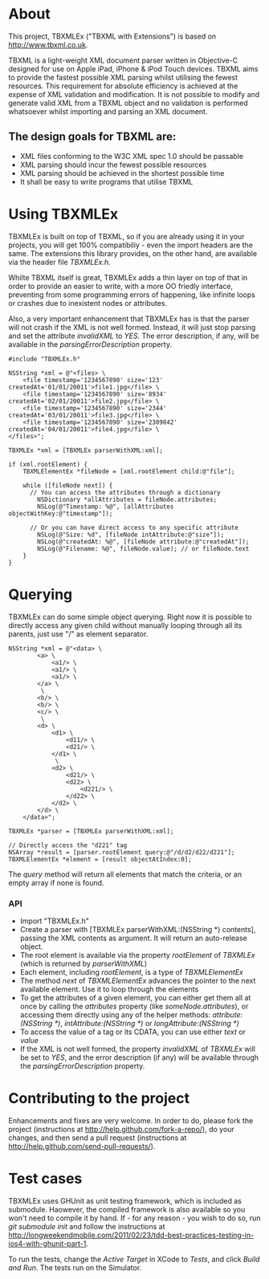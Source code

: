 About
=====

This project, TBXMLEx ("TBXML with Extensions") is based on http://www.tbxml.co.uk.

TBXML is a light-weight XML document parser written in Objective-C designed for use on Apple iPad, iPhone & iPod Touch devices. TBXML aims to provide the fastest possible XML parsing whilst utilising the fewest resources. This requirement for absolute efficiency is achieved at the expense of XML validation and modification. It is not possible to modify and generate valid XML from a TBXML object and no validation is performed whatsoever whilst importing and parsing an XML document.

The design goals for TBXML are:
-------------------------------
* XML files conforming to the W3C XML spec 1.0 should be passable
* XML parsing should incur the fewest possible resources
* XML parsing should be achieved in the shortest possible time
* It shall be easy to write programs that utilise TBXML

Using TBXMLEx
=============
TBXMLEx is built on top of TBXML, so if you are already using it in your projects, you will get 100% compatibiliy - even the import headers are the same. The extensions this library provides, on the other hand, are available via the header file *TBXMLEx.h*. 

Whilte TBXML itself is great, TBXMLEx adds a thin layer on top of that in order to provide an easier to write, with a more OO friedly interface, preventing from some programming errors of happening, like infinite loops or crashes due to inexistent nodes or attributes. 

Also, a very important enhancement that TBXMLEx has is that the parser will not crash if the XML is not well formed. Instead, it will just stop parsing and set the attribute _invalidXML_ to _YES_. The error description, if any, will be available in the _parsingErrorDescription_ property.

~~~~~~ {objective-c}
#include "TBXMLEx.h"

NSString *xml = @"<files> \
	<file timestamp='1234567890' size='123' createdAt='01/01/20011'>file1.jpg</file> \
	<file timestamp='1234567890' size='8934' createdAt='02/01/20011'>file2.jpg</file> \
	<file timestamp='1234567890' size='2344' createdAt='03/01/20011'>file3.jpg</file> \
	<file timestamp='1234567890' size='2309842' createdAt='04/01/20011'>file4.jpg</file> \
</files>";

TBXMLEx *xml = [TBXMLEx parserWithXML:xml];

if (xml.rootElement) {
	TBXMLElementEx *fileNode = [xml.rootElement child:@"file"];

	while ([fileNode next]) {
	  // You can access the attributes through a dictionary
		NSDictionary *allAttributes = fileNode.attributes;
		NSLog(@"Timestamp: %@", [allAttributes objectWithKey:@"timestamp"]);
	
	  // Or you can have direct access to any specific attribute
		NSLog(@"Size: %d", [fileNode intAttribute:@"size"]);
		NSLog(@"createdAt: %@", [fileNode attribute:@"createdAt"]);
		NSLog(@"Filename: %@", fileNode.value); // or fileNode.text
	}
}
~~~~~~

Querying
===========
TBXMLEx can do some simple object querying. Right now it is possible to directly access any given child without manually looping through all its parents, just use "/" as element separator. 

~~~~~~ {objective-c}
NSString *xml = @"<data> \
		<a> \
			<a1/> \
			<a1/> \
			<a1/> \
		</a> \
		 \
		<b/> \
		<b/> \
		<c/> \
		 \
		<d> \
			<d1> \
				<d11/> \
				<d21/> \
			</d1> \
			 \
			<d2> \
				<d21/> \
				<d22> \
					<d221/> \
				</d22> \
			</d2> \
		</d> \
	</data>";
	
TBXMLEx *parser = [TBXMLEx parserWithXML:xml];

// Directly access the "d221" tag
NSArray *result = [parser.rootElement query:@"/d/d2/d22/d221"];
TBXMLElementEx *element = [result objectAtIndex:0];
~~~~~~

The _query_ method will return all elements that match the criteria, or an empty array if none is found. 

### API

* Import "TBXMLEx.h"
* Create a parser with [TBXMLEx parserWithXML:(NSString *) contents], passing the XML contents as argument. It will return an auto-release object.
* The root element is available via the property _rootElement_ of _TBXMLEx_ (which is returned by _parserWithXML_)
* Each element, including _rootElement_, is a type of _TBXMLElementEx_
* The method _next_ of _TBXMLElementEx_ advances the pointer to the next available element. Use it to loop through the elements
* To get the attributes of a given element, you can either get them all at once by calling the _attributes_ property (like _someNode.attributes_), or accessing them directly using any of the helper methods: _attribute:(NSString *)_, _intAttribute:(NSString *)_ or _longAttribute:(NSString *)_
* To access the value of a tag or its CDATA, you can use either _text_ or _value_
* If the XML is not well formed, the property _invalidXML_ of _TBXMLEx_ will be set to _YES_, and the error description (if any) will be available through the _parsingErrorDescription_ property.

Contributing to the project
===========================
Enhancements and fixes are very welcome. In order to do, please fork the project (instructions at http://help.github.com/fork-a-repo/), do your changes, and then send a pull request (instructions at http://help.github.com/send-pull-requests/).

Test cases
===============
TBXMLEx uses GHUnit as unit testing framework, which is included as submodule. Haowever, the compiled framework is also available so you won't need to compile it by hand. If - for any reason - you wish to do so, run *git submodule init* and follow the instructions at http://longweekendmobile.com/2011/02/23/tdd-best-practices-testing-in-ios4-with-ghunit-part-1.

To run the tests, change the _Active Target_ in XCode to _Tests_, and click _Build and Run_. The tests run on the Simulator. 

